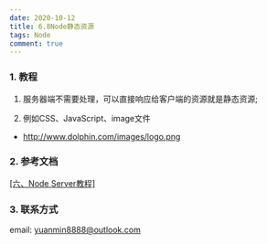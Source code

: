 ```yaml
---
date: 2020-10-12
title: 6.8Node静态资源
tags: Node
comment: true
---
```

### 1. 教程

1. 服务器端不需要处理，可以直接响应给客户端的资源就是静态资源;

2. 例如CSS、JavaScript、image文件

  - http://www.dolphin.com/images/logo.png


### 2. 参考文档

[[六、Node Server教程]](https://web-dolphin.github.io/2020/10/24/Node/Tutorial/%E5%85%AD%E3%80%81Node%20Server%E6%95%99%E7%A8%8B/)

### 3. 联系方式

email: yuanmin8888@outlook.com